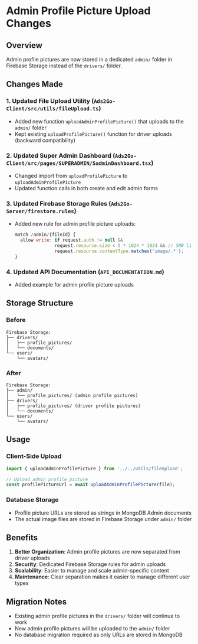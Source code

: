 # Admin Profile Picture Upload Changes

## Overview
Admin profile pictures are now stored in a dedicated `admin/` folder in Firebase Storage instead of the `drivers/` folder.

## Changes Made

### 1. Updated File Upload Utility (`Ads2Go-Client/src/utils/fileUpload.ts`)
- Added new function `uploadAdminProfilePicture()` that uploads to the `admin/` folder
- Kept existing `uploadProfilePicture()` function for driver uploads (backward compatibility)

### 2. Updated Super Admin Dashboard (`Ads2Go-Client/src/pages/SUPERADMIN/SadminDashboard.tsx`)
- Changed import from `uploadProfilePicture` to `uploadAdminProfilePicture`
- Updated function calls in both create and edit admin forms

### 3. Updated Firebase Storage Rules (`Ads2Go-Server/firestore.rules`)
- Added new rule for admin profile picture uploads:
  ```javascript
  match /admin/{fileId} {
    allow write: if request.auth != null && 
                 request.resource.size < 5 * 1024 * 1024 && // 5MB limit
                 request.resource.contentType.matches('image/.*');
  }
  ```

### 4. Updated API Documentation (`API_DOCUMENTATION.md`)
- Added example for admin profile picture uploads

## Storage Structure

### Before
```
Firebase Storage:
├── drivers/
│   ├── profile_pictures/
│   └── documents/
└── users/
    └── avatars/
```

### After
```
Firebase Storage:
├── admin/
│   └── profile_pictures/ (admin profile pictures)
├── drivers/
│   ├── profile_pictures/ (driver profile pictures)
│   └── documents/
└── users/
    └── avatars/
```

## Usage

### Client-Side Upload
```typescript
import { uploadAdminProfilePicture } from '../../utils/fileUpload';

// Upload admin profile picture
const profilePictureUrl = await uploadAdminProfilePicture(file);
```

### Database Storage
- Profile picture URLs are stored as strings in MongoDB Admin documents
- The actual image files are stored in Firebase Storage under `admin/` folder

## Benefits
1. **Better Organization**: Admin profile pictures are now separated from driver uploads
2. **Security**: Dedicated Firebase Storage rules for admin uploads
3. **Scalability**: Easier to manage and scale admin-specific content
4. **Maintenance**: Clear separation makes it easier to manage different user types

## Migration Notes
- Existing admin profile pictures in the `drivers/` folder will continue to work
- New admin profile pictures will be uploaded to the `admin/` folder
- No database migration required as only URLs are stored in MongoDB
